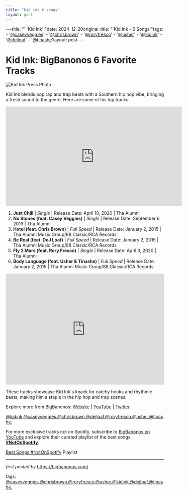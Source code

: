 ```yaml
---
title: "kid ink 6 songs"
layout: post
---
```

---title: "' 'Kid Ink''"date: 2024-12-20original_title: "'Kid Ink - 6 Songs'"tags:  - '[@caseyveggies](/tags/caseyveggies/)'  - '[@chrisbrown](/tags/chrisbrown/)'  - '[@roryfresco](/tags/roryfresco/)'  - '[@usher](/tags/usher/)'  - '[@kidink](/tags/kidink/)'  - '[@dejloaf](/tags/dejloaf/)'  - '[@tinashe](/tags/tinashe/)'layout: post---<h1>Kid Ink: BigBanonos 6 Favorite Tracks</h1><img src="https://static.wikia.nocookie.net/hip-hop-music/images/a/ae/Kid_Ink.jpg/revision/latest?cb=20191222173514" alt="Kid Ink Press Photo"> <p>Kid Ink blends pop rap and trap beats with a Southern hip hop vibe, bringing a fresh sound to the genre. Here are some of his top tracks:</p><iframe width="560" height="315" src="https://www.youtube.com/embed/videoseries?list=PLtuNtuTatqI2jCnhTdxVez_u26HImFxWZ" frameborder="0" allow="accelerometer; autoplay; encrypted-media; gyroscope; picture-in-picture" allowfullscreen></iframe><ol> <li><strong>Just Chill</strong> | <em>Single</em> | Release Date: April 10, 2020 | Tha Alumni</li> <li><strong>No Stones (feat. Casey Veggies)</strong> | <em>Single</em> | Release Date: September 6, 2019 | Tha Alumni</li> <li><strong>Hotel (feat. Chris Brown)</strong> | <em>Full Speed</em> | Release Date: January 2, 2015 | Tha Alumni Music Group/88 Classic/RCA Records</li> <li><strong>Be Real (feat. DeJ Loaf)</strong> | <em>Full Speed</em> | Release Date: January 2, 2015 | Tha Alumni Music Group/88 Classic/RCA Records</li> <li><strong>Fly 2 Mars (feat. Rory Fresco)</strong> | <em>Single</em> | Release Date: April 3, 2020 | Tha Alumni</li> <li><strong>Body Language (feat. Usher & Tinashe)</strong> | <em>Full Speed</em> | Release Date: January 2, 2015 | Tha Alumni Music Group/88 Classic/RCA Records</li></ol> <div> <iframe src="https://open.spotify.com/embed/playlist/14VmsHCuOQoO4uv83mAmBH?utm_source=generator" width="100%" height="352" frameBorder="0" allowfullscreen="" allow="autoplay; clipboard-write; encrypted-media; fullscreen; picture-in-picture" loading="lazy"></iframe></div> <p>These tracks showcase Kid Ink's knack for catchy hooks and rhythmic beats, making him a staple in the hip hop and trap scenes.</p> <div> <p>Explore more from BigBanonos: <a href="https://bigbanonos.com/">Website</a> | <a href="https://www.youtube.com/[@BigBanonos](/tags/BigBanonos/)">YouTube</a> | <a href="https://x.com/bigbanonos">Twitter</a></p></div> <!-- Tags --><p>[@kidink](/tags/kidink/),[@caseyveggies](/tags/caseyveggies/),[@chrisbrown](/tags/chrisbrown/),[@dejloaf](/tags/dejloaf/),[@roryfresco](/tags/roryfresco/),[@usher](/tags/usher/),[@tinashe](/tags/tinashe/),</p><!--Subscribe and Playlist Links--><div>    <p>For more exclusive tracks not on Spotify, subscribe to <a href="https://www.youtube.com/[@BigBanonos](/tags/BigBanonos/)" target="_blank">BigBanonos on YouTube</a> and explore their curated playlist of the best songs <strong>[#NotOnSpotify](/tags/NotOnSpotify/)</strong>.</p>    <p><a href="https://www.youtube.com/playlist?list=PLtuNtuTatqI0kFahUCbtbfenC_ET5O_tr" target="_blank">Best Songs [#NotOnSpotify](/tags/NotOnSpotify/) Playlist<br /></a></p></div><hr /><p><em>first posted by</em> <a href="https://bigbanonos.com/" rel="noopener" target="_new">https://bigbanonos.com/</a></p><p>tags: [@caseyveggies](/tags/caseyveggies/),[@chrisbrown](/tags/chrisbrown/),[@roryfresco](/tags/roryfresco/),[@usher](/tags/usher/),[@kidink](/tags/kidink/),[@dejloaf](/tags/dejloaf/),[@tinashe](/tags/tinashe/),</p>